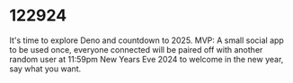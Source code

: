 # 122924
It's time to explore Deno and countdown to 2025. MVP: A small social app to be used once, everyone connected will be paired off with another random user at 11:59pm New Years Eve 2024 to welcome in the new year, say what you want.

